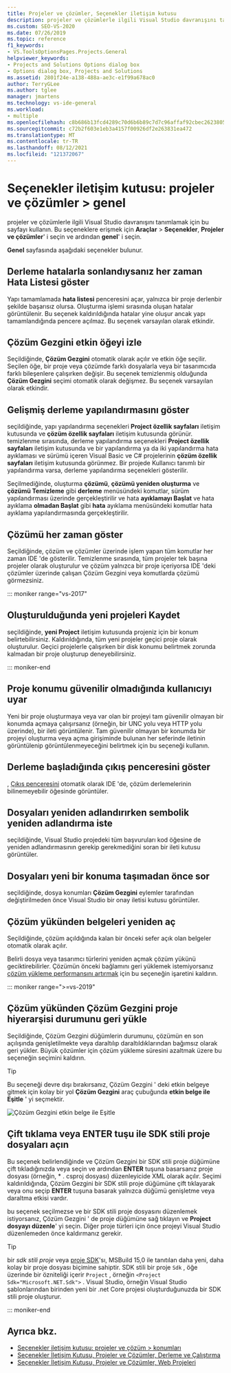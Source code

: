 ```yaml
---
title: Projeler ve çözümler, Seçenekler iletişim kutusu
description: projeler ve çözümlerle ilgili Visual Studio davranışını tanımlamak için projeler ve çözümler bölümünde genel sayfasını nasıl kullanacağınızı öğrenin.
ms.custom: SEO-VS-2020
ms.date: 07/26/2019
ms.topic: reference
f1_keywords:
- VS.ToolsOptionsPages.Projects.General
helpviewer_keywords:
- Projects and Solutions Options dialog box
- Options dialog box, Projects and Solutions
ms.assetid: 2801f24e-a138-488a-ae3c-e1f99a678ac0
author: TerryGLee
ms.author: tglee
manager: jmartens
ms.technology: vs-ide-general
ms.workload:
- multiple
ms.openlocfilehash: c8b686b13fcd4289c70d6b6b89c7d7c96affaf92cbec2623805604cbc3e93998
ms.sourcegitcommit: c72b2f603e1eb3a4157f00926df2e263831ea472
ms.translationtype: MT
ms.contentlocale: tr-TR
ms.lasthandoff: 08/12/2021
ms.locfileid: "121372067"
---
```

# <a name="options-dialog-box-projects-and-solutions--general"></a>Seçenekler iletişim kutusu: projeler ve çözümler \> genel

projeler ve çözümlerle ilgili Visual Studio davranışını tanımlamak için bu sayfayı kullanın. Bu seçeneklere erişmek için **Araçlar**  >  **Seçenekler**, **Projeler ve çözümler**' i seçin ve ardından **genel**' i seçin.

**Genel** sayfasında aşağıdaki seçenekler bulunur.

## <a name="always-show-error-list-if-build-finishes-with-errors"></a>Derleme hatalarla sonlandıysanız her zaman Hata Listesi göster

Yapı tamamlamada **hata listesi** penceresini açar, yalnızca bir proje derlenbir şekilde başarısız olursa. Oluşturma işlemi sırasında oluşan hatalar görüntülenir. Bu seçenek kaldırıldığında hatalar yine oluşur ancak yapı tamamlandığında pencere açılmaz. Bu seçenek varsayılan olarak etkindir.

## <a name="track-active-item-in-solution-explorer"></a>Çözüm Gezgini etkin öğeyi izle

Seçildiğinde, **Çözüm Gezgini** otomatik olarak açılır ve etkin öğe seçilir. Seçilen öğe, bir proje veya çözümde farklı dosyalarla veya bir tasarımcıda farklı bileşenlere çalışırken değişir. Bu seçenek temizlenmiş olduğunda **Çözüm Gezgini** seçimi otomatik olarak değişmez. Bu seçenek varsayılan olarak etkindir.

## <a name="show-advanced-build-configurations"></a>Gelişmiş derleme yapılandırmasını göster

seçildiğinde, yapı yapılandırma seçenekleri **Project özellik sayfaları** iletişim kutusunda ve **çözüm özellik sayfaları** iletişim kutusunda görünür. temizlenme sırasında, derleme yapılandırma seçenekleri **Project özellik sayfaları** iletişim kutusunda ve bir yapılandırma ya da iki yapılandırma hata ayıklaması ve sürümü içeren Visual Basic ve C# projelerinin **çözüm özellik sayfaları** iletişim kutusunda görünmez. Bir projede Kullanıcı tanımlı bir yapılandırma varsa, derleme yapılandırma seçenekleri gösterilir.

Seçilmediğinde, oluşturma **çözümü**, **çözümü yeniden oluşturma** ve **çözümü Temizleme** gibi **derleme** menüsündeki komutlar, sürüm yapılandırması üzerinde gerçekleştirilir ve hata **ayıklamayı Başlat** ve hata ayıklama **olmadan Başlat** gibi **hata** ayıklama menüsündeki komutlar hata ayıklama yapılandırmasında gerçekleştirilir.

## <a name="always-show-solution"></a>Çözümü her zaman göster

Seçildiğinde, çözüm ve çözümler üzerinde işlem yapan tüm komutlar her zaman IDE 'de gösterilir. Temizlenme sırasında, tüm projeler tek başına projeler olarak oluşturulur ve çözüm yalnızca bir proje içeriyorsa IDE 'deki çözümler üzerinde çalışan Çözüm Gezgini veya komutlarda çözümü görmezsiniz.

::: moniker range="vs-2017"

## <a name="save-new-projects-when-created"></a>Oluşturulduğunda yeni projeleri Kaydet

seçildiğinde, **yeni Project** iletişim kutusunda projeniz için bir konum belirtebilirsiniz. Kaldırıldığında, tüm yeni projeler geçici proje olarak oluşturulur. Geçici projelerle çalışırken bir disk konumu belirtmek zorunda kalmadan bir proje oluşturup deneyebilirsiniz.

::: moniker-end

## <a name="warn-user-when-the-project-location-is-not-trusted"></a>Proje konumu güvenilir olmadığında kullanıcıyı uyar

Yeni bir proje oluşturmaya veya var olan bir projeyi tam güvenilir olmayan bir konumda açmaya çalışırsanız (örneğin, bir UNC yolu veya HTTP yolu üzerinde), bir ileti görüntülenir. Tam güvenilir olmayan bir konumda bir projeyi oluşturma veya açma girişiminde bulunan her seferinde iletinin görüntülenip görüntülenmeyeceğini belirtmek için bu seçeneği kullanın.

## <a name="show-output-window-when-build-starts"></a>Derleme başladığında çıkış penceresini göster

, [Çıkış penceresini](../../ide/reference/output-window.md) otomatik olarak IDE 'de, çözüm derlemelerinin bilinemeyebilir öğesinde görüntüler.

## <a name="prompt-for-symbolic-renaming-when-renaming-files"></a>Dosyaları yeniden adlandırırken sembolik yeniden adlandırma iste

seçildiğinde, Visual Studio projedeki tüm başvuruları kod öğesine de yeniden adlandırmasının gerekip gerekmediğini soran bir ileti kutusu görüntüler.

## <a name="prompt-before-moving-files-to-a-new-location"></a>Dosyaları yeni bir konuma taşımadan önce sor

seçildiğinde, dosya konumları **Çözüm Gezgini** eylemler tarafından değiştirilmeden önce Visual Studio bir onay iletisi kutusu görüntüler.

## <a name="reopen-documents-on-solution-load"></a>Çözüm yükünden belgeleri yeniden aç

Seçildiğinde, çözüm açıldığında kalan bir önceki sefer açık olan belgeler otomatik olarak açılır.

Belirli dosya veya tasarımcı türlerini yeniden açmak çözüm yükünü geciktirebilirler. Çözümün önceki bağlamını geri yüklemek istemiyorsanız [çözüm yükleme performansını artırmak](../../ide/visual-studio-performance-tips-and-tricks.md#disable-automatic-file-restore) için bu seçeneğin işaretini kaldırın.

::: moniker range=">=vs-2019"

## <a name="restore-solution-explorer-project-hierarchy-state-on-solution-load"></a>Çözüm yükünden Çözüm Gezgini proje hiyerarşisi durumunu geri yükle

Seçildiğinde, Çözüm Gezgini düğümlerin durumunu, çözümün en son açılışında genişletilmekte veya daraltılıp daraltıldıklarından bağımsız olarak geri yükler. Büyük çözümler için çözüm yükleme süresini azaltmak üzere bu seçeneğin seçimini kaldırın.

> [!TIP]
> Bu seçeneği devre dışı bırakırsanız, Çözüm Gezgini ' deki etkin belgeye gitmek için kolay bir yol **Çözüm Gezgini** araç çubuğunda **etkin belge ile Eşitle** ' yi seçmektir.
>
> ![Çözüm Gezgini etkin belge ile Eşitle](media/sync-active-document.png)

## <a name="open-sdk-style-project-files-with-double-click-or-the-enter-key"></a>Çift tıklama veya ENTER tuşu ile SDK stili proje dosyaları açın

Bu seçenek belirlendiğinde ve Çözüm Gezgini bir SDK stili proje düğümüne çift tıkladığınızda veya seçin ve ardından **ENTER** tuşuna basarsanız proje dosyası (örneğin, \* . csproj dosyası) düzenleyicide XML olarak açılır. Seçimi kaldırıldığında, Çözüm Gezgini bir SDK stili proje düğümüne çift tıklayarak veya onu seçip **ENTER** tuşuna basarak yalnızca düğümü genişletme veya daraltma etkisi vardır.

bu seçenek seçilmezse ve bir SDK stili proje dosyasını düzenlemek istiyorsanız, Çözüm Gezgini ' de proje düğümüne sağ tıklayın ve **Project dosyayı düzenle**' yi seçin. Diğer proje türleri için önce projeyi Visual Studio düzenlemeden önce kaldırmanız gerekir.

> [!TIP]
> bir *sdk stili proje* veya [proje SDK](../../msbuild/how-to-use-project-sdk.md)'sı, MSBuild 15,0 ile tanıtılan daha yeni, daha kolay bir proje dosyası biçimine sahiptir. SDK stili bir proje `Sdk` , öğe üzerinde bir özniteliği içerir `Project` , örneğin `<Project Sdk="Microsoft.NET.Sdk">` . Visual Studio, örneğin Visual Studio şablonlarından birinden yeni bir .net Core projesi oluşturduğunuzda bir SDK stili proje oluşturur.

::: moniker-end

## <a name="see-also"></a>Ayrıca bkz.

- [Seçenekler iletişim kutusu: projeler ve çözüm \> konumları](projects-solutions-locations-options.md)
- [Seçenekler İletişim Kutusu, Projeler ve Çözümler, Derleme ve Çalıştırma](../../ide/reference/options-dialog-box-projects-and-solutions-build-and-run.md)
- [Seçenekler İletişim Kutusu, Projeler ve Çözümler, Web Projeleri](../../ide/reference/options-dialog-box-projects-and-solutions-web-projects.md)
